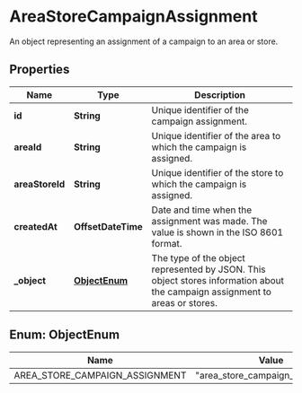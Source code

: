 

# AreaStoreCampaignAssignment

An object representing an assignment of a campaign to an area or store.

## Properties

| Name | Type | Description |
|------------ | ------------- | ------------- |
|**id** | **String** | Unique identifier of the campaign assignment. |
|**areaId** | **String** | Unique identifier of the area to which the campaign is assigned. |
|**areaStoreId** | **String** | Unique identifier of the store to which the campaign is assigned. |
|**createdAt** | **OffsetDateTime** | Date and time when the assignment was made. The value is shown in the ISO 8601 format. |
|**_object** | [**ObjectEnum**](#ObjectEnum) | The type of the object represented by JSON. This object stores information about the campaign assignment to areas or stores. |



## Enum: ObjectEnum

| Name | Value |
|---- | -----|
| AREA_STORE_CAMPAIGN_ASSIGNMENT | &quot;area_store_campaign_assignment&quot; |



